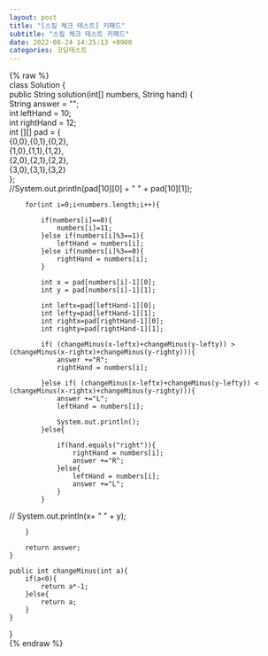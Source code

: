 ```yaml
---  
layout: post  
title: "[스킬 체크 테스트] 키패드"  
subtitle: "스킬 체크 테스트 키패드"  
date: 2022-08-24 14:25:13 +0900  
categories: 코딩테스트  
---  
```

{% raw %}  
class Solution {  
    public String solution(int[] numbers, String hand) {  
        String answer = "";  
        int leftHand = 10;  
        int rightHand = 12;  
        int [][] pad = {  
            {0,0},{0,1},{0,2},  
            {1,0},{1,1},{1,2},  
            {2,0},{2,1},{2,2},  
            {3,0},{3,1},{3,2}  
        };  
        //System.out.println(pad[10][0] + " " + pad[10][1]);  
  
        for(int i=0;i<numbers.length;i++){  
  
            if(numbers[i]==0){  
                numbers[i]=11;  
            }else if(numbers[i]%3==1){  
                leftHand = numbers[i];  
            }else if(numbers[i]%3==0){  
                rightHand = numbers[i];  
            }  
  
            int x = pad[numbers[i]-1][0];  
            int y = pad[numbers[i]-1][1];  
  
            int leftx=pad[leftHand-1][0];  
            int lefty=pad[leftHand-1][1];  
            int rightx=pad[rightHand-1][0];  
            int righty=pad[rightHand-1][1];  
  
            if( (changeMinus(x-leftx)+changeMinus(y-lefty)) > (changeMinus(x-rightx)+changeMinus(y-righty))){  
                answer +="R";  
                rightHand = numbers[i];  
  
            }else if( (changeMinus(x-leftx)+changeMinus(y-lefty)) < (changeMinus(x-rightx)+changeMinus(y-righty))){  
                answer +="L";  
                leftHand = numbers[i];  
  
                System.out.println();  
            }else{  
  
                if(hand.equals("right")){  
                    rightHand = numbers[i];  
                    answer +="R";  
                }else{  
                    leftHand = numbers[i];  
                    answer +="L";  
                }  
            }  
  
//            System.out.println(x+ " " + y);  
  
        }  
  
        return answer;  
    }  
  
    public int changeMinus(int a){  
        if(a<0){  
            return a*-1;  
        }else{  
            return a;  
        }  
    }  
}  
{% endraw %}